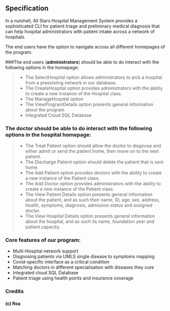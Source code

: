 ## Specification

In a nutshell, All Stars Hospital Management System provides a sophisticated CLI 
for patient triage and preliminary medical diagnosis that can help hospital
administrators with patient intake across a network of hospitals.

The end users have the option to navigate across all different homepages of the program.

###The end users (**administrators**) should be able to do interact with the following options in the homepage:

> - The SelectHospital option allows administrators to pick a hospital from a preexisting
    network in our database.
> - The CreateHospital option provides administrators with the ability to create a new instance 
    of the Hospital class.
> - The ManageHospital option
> - The ViewProgramDetails option presents general information about the program 
> - Integrated Cloud SQL Database

### The doctor should be able to do interact with the following options in the hospital homepage:

> - The Treat Patient option should allow the doctor to diagnose and either admit or send the patient home, 
    then move on to the next patient.
> - The Discharge Patient option should delete the patient that is sent home.
> - The Add Patient option provides doctors with the ability to create a new instance
    of the Patient class.
> - The Add Doctor option provides administrators with the ability to create a new instance
    of the Patient class.
> - The View Patient Details option presents general information about the patient, and as such their name,
    ID, age, sex, address, health, symptoms, diagnosis, admission status and assigned doctor.
> - The View Hospital Details option presents general information about the hospital, and as such its name,
foundation year and patient capacity.

### Core features of our program:
- Multi-Hospital network support
- Diagnosing patients via UMLS single disease to symptoms mapping
- Covid-specific interface as a critical condition
- Matching doctors in different specialisation with diseases they cure
- Integrated cloud SQL Database
- Patient triage using health points and insurance coverage

### Credits
#### (c) Roa

